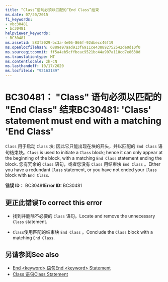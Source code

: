 ```yaml
---
title: “Class”语句必须以匹配的“End Class”结束
ms.date: 07/20/2015
f1_keywords:
- vbc30481
- bc30481
helpviewer_keywords:
- BC30481
ms.assetid: 583f3029-bc3a-4e06-866f-92dbecc46f19
ms.openlocfilehash: 6889e97aad913f6911ce438892752542de0d10f0
ms.sourcegitcommit: ff5a4eb5cffbcac9521bc44a907a118cd7e8638d
ms.translationtype: MT
ms.contentlocale: zh-CN
ms.lasthandoff: 10/17/2020
ms.locfileid: "92163189"
---
```

# <a name="bc30481-class-statement-must-end-with-a-matching-end-class"></a><span data-ttu-id="a096d-102">BC30481： "Class" 语句必须以匹配的 "End Class" 结束</span><span class="sxs-lookup"><span data-stu-id="a096d-102">BC30481: 'Class' statement must end with a matching 'End Class'</span></span>

<span data-ttu-id="a096d-103">`Class` 用于启动 `Class` 块; 因此它只能出现在块的开头，并以匹配的 `End Class` 语句结束块。</span><span class="sxs-lookup"><span data-stu-id="a096d-103">`Class` is used to initiate a `Class` block; hence it can only appear at the beginning of the block, with a matching `End Class` statement ending the block.</span></span> <span data-ttu-id="a096d-104">您有冗余的 `Class` 语句，或者您没有 `Class` 用结束块 `End Class` 。</span><span class="sxs-lookup"><span data-stu-id="a096d-104">Either you have a redundant `Class` statement, or you have not ended your `Class` block with `End Class`.</span></span>

 <span data-ttu-id="a096d-105">**错误 ID：** BC30481</span><span class="sxs-lookup"><span data-stu-id="a096d-105">**Error ID:** BC30481</span></span>

## <a name="to-correct-this-error"></a><span data-ttu-id="a096d-106">更正此错误</span><span class="sxs-lookup"><span data-stu-id="a096d-106">To correct this error</span></span>

- <span data-ttu-id="a096d-107">找到并删除不必要的 `Class` 语句。</span><span class="sxs-lookup"><span data-stu-id="a096d-107">Locate and remove the unnecessary `Class` statement.</span></span>

- <span data-ttu-id="a096d-108">`Class`使用匹配的结束块 `End Class` 。</span><span class="sxs-lookup"><span data-stu-id="a096d-108">Conclude the `Class` block with a matching `End Class`.</span></span>

## <a name="see-also"></a><span data-ttu-id="a096d-109">另请参阅</span><span class="sxs-lookup"><span data-stu-id="a096d-109">See also</span></span>

- [<span data-ttu-id="a096d-110">End \<keyword> 语句</span><span class="sxs-lookup"><span data-stu-id="a096d-110">End \<keyword> Statement</span></span>](../statements/end-keyword-statement.md)
- [<span data-ttu-id="a096d-111">Class 语句</span><span class="sxs-lookup"><span data-stu-id="a096d-111">Class Statement</span></span>](../statements/class-statement.md)
